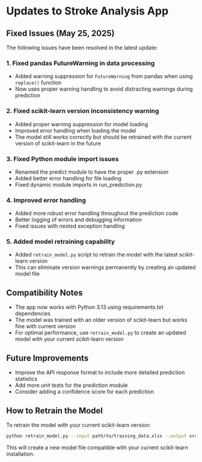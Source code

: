 # Updates to Stroke Analysis App

## Fixed Issues (May 25, 2025)

The following issues have been resolved in the latest update:

### 1. Fixed pandas FutureWarning in data processing

- Added warning suppression for `FutureWarning` from pandas when using `replace()` function
- Now uses proper warning handling to avoid distracting warnings during prediction

### 2. Fixed scikit-learn version inconsistency warning

- Added proper warning suppression for model loading
- Improved error handling when loading the model
- The model still works correctly but should be retrained with the current version of scikit-learn in the future

### 3. Fixed Python module import issues

- Renamed the predict module to have the proper .py extension
- Added better error handling for file loading
- Fixed dynamic module imports in run_prediction.py

### 4. Improved error handling

- Added more robust error handling throughout the prediction code
- Better logging of errors and debugging information
- Fixed issues with nested exception handling

### 5. Added model retraining capability

- Added `retrain_model.py` script to retrain the model with the latest scikit-learn version
- This can eliminate version warnings permanently by creating an updated model file

## Compatibility Notes

- The app now works with Python 3.13 using requirements.txt dependencies
- The model was trained with an older version of scikit-learn but works fine with current version
- For optimal performance, use `retrain_model.py` to create an updated model with your current scikit-learn version

## Future Improvements

- Improve the API response format to include more detailed prediction statistics
- Add more unit tests for the prediction module
- Consider adding a confidence score for each prediction

## How to Retrain the Model

To retrain the model with your current scikit-learn version:

```bash
python retrain_model.py --input path/to/training_data.xlsx --output src/middleware/random_forest_model.pkl
```

This will create a new model file compatible with your current scikit-learn installation.
